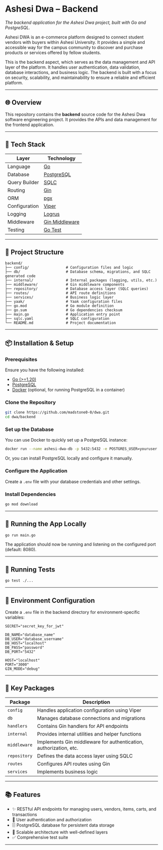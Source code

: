 # Ashesi Dwa – Backend

_The backend application for the Ashesi Dwa project, built with Go and PostgreSQL._

Ashesi DWA is an e-commerce platform designed to connect student vendors with buyers within Ashesi University. It provides a simple and accessible way for the campus community to discover and purchase products or services offered by fellow students.

This is the backend aspect, which serves as the data management and API layer of the platform. It handles user authentication, data validation, database interactions, and business logic. The backend is built with a focus on security, scalability, and maintainability to ensure a reliable and efficient platform.

---

## 🌐 Overview

This repository contains the **backend** source code for the Ashesi Dwa software engineering project. It provides the APIs and data management for the frontend application.

---

## 🚀 Tech Stack

| Layer             | Technology                                  |
|-------------------|---------------------------------------------|
| Language          | [Go](https://go.dev/)                      |
| Database          | [PostgreSQL](https://www.postgresql.org/)   |
| Query Builder     | [SQLC](https://sqlc.dev/)                    |
| Routing           | [Gin](https://gin-gonic.com/)                |
| ORM               | [pgx](https://github.com/jackc/pgx)         |
| Configuration     | [Viper](https://github.com/spf13/viper)     |
| Logging           | [Logrus](https://github.com/sirupsen/logrus) |
| Middleware        | [Gin Middleware](https://github.com/gin-gonic.com/docs/middleware/) |
| Testing           | [Go Test](https://go.dev/doc/test)          |

---

## 📁 Project Structure

```text
backend/
├── config/                 # Configuration files and logic
├── db/                     # Database schema, migrations, and SQLC generated code
├── internal/               # Internal packages (logging, utils, etc.)
├── middleware/             # Gin middleware components
├── repository/             # Database access layer (SQLC queries)
├── routes/                 # API route definitions
├── services/               # Business logic layer
├── yaak/                   # Yaak configuration files
├── go.mod                  # Go module definition
├── go.sum                  # Go dependencies checksum
├── main.go                 # Application entry point
├── sqlc.yaml               # SQLC configuration
└── README.md               # Project documentation
```

---

## 📦 Installation & Setup

### Prerequisites

Ensure you have the following installed:

- [Go (>=1.20)](https://go.dev/dl/)
- [PostgreSQL](https://www.postgresql.org/download/)
- [Docker](https://www.docker.com/) (optional, for running PostgreSQL in a container)

### Clone the Repository

```bash
git clone https://github.com/madstone0-0/dwa.git
cd dwa/backend
```

### Set up the Database

You can use Docker to quickly set up a PostgreSQL instance:

```bash
docker run --name ashesi-dwa-db -p 5432:5432 -e POSTGRES_USER=youruser -e POSTGRES_PASSWORD=yourpassword -d postgres
```

Or, you can install PostgreSQL locally and configure it manually.

### Configure the Application

Create a `.env` file with your database credentials and other settings.

### Install Dependencies

```bash
go mod download
```
---

## 🚀 Running the App Locally

```bash
go run main.go
```

The application should now be running and listening on the configured port (default: 8080).

---

## 🧪 Running Tests

```bash
go test ./...
```

---

## 🧬 Environment Configuration

Create a `.env` file in the backend directory for environment-specific variables:

```env
SECRET="secret_key_for_jwt"

DB_NAME="database_name"
DB_USER="database_username"
DB_HOST="localhost"
DB_PASS="password"
DB_PORT="5432"

HOST="localhost"
PORT="3000"
GIN_MODE="debug"
```

---

## 🧰 Key Packages

| Package        | Description                                      |
|---------------|--------------------------------------------------|
| `config`      | Handles application configuration using Viper   |
| `db`          | Manages database connections and migrations     |
| `handlers`    | Contains Gin handlers for API endpoints         |
| `internal`    | Provides internal utilities and helper functions |
| `middleware`  | Implements Gin middleware for authentication, authorization, etc. |
| `repository`  | Defines the data access layer using SQLC        |
| `routes`      | Configures API routes using Gin                 |
| `services`    | Implements business logic                       |

---

## 📚 Features

- ✨ RESTful API endpoints for managing users, vendors, items, carts, and transactions
- 🔐 User authentication and authorization
- 🗄️ PostgreSQL database for persistent data storage
- 🚀 Scalable architecture with well-defined layers
- ✅ Comprehensive test suite

---
